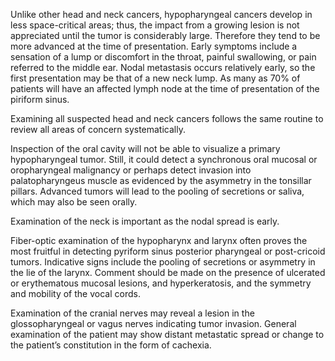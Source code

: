 Unlike other head and neck cancers, hypopharyngeal cancers develop in less space-critical areas; thus, the impact from a growing lesion is not appreciated until the tumor is considerably large. Therefore they tend to be more advanced at the time of presentation. Early symptoms include a sensation of a lump or discomfort in the throat, painful swallowing, or pain referred to the middle ear. Nodal metastasis occurs relatively early, so the first presentation may be that of a new neck lump. As many as 70% of patients will have an affected lymph node at the time of presentation of the piriform sinus.

Examining all suspected head and neck cancers follows the same routine to review all areas of concern systematically.

Inspection of the oral cavity will not be able to visualize a primary hypopharyngeal tumor. Still, it could detect a synchronous oral mucosal or oropharyngeal malignancy or perhaps detect invasion into palatopharyngeus muscle as evidenced by the asymmetry in the tonsillar pillars. Advanced tumors will lead to the pooling of secretions or saliva, which may also be seen orally.

Examination of the neck is important as the nodal spread is early.

Fiber-optic examination of the hypopharynx and larynx often proves the most fruitful in detecting pyriform sinus posterior pharyngeal or post-cricoid tumors. Indicative signs include the pooling of secretions or asymmetry in the lie of the larynx. Comment should be made on the presence of ulcerated or erythematous mucosal lesions, and hyperkeratosis, and the symmetry and mobility of the vocal cords.

Examination of the cranial nerves may reveal a lesion in the glossopharyngeal or vagus nerves indicating tumor invasion. General examination of the patient may show distant metastatic spread or change to the patient’s constitution in the form of cachexia.